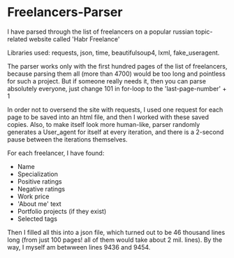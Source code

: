 # Freelancers-Parser
I have parsed through the list of freelancers on a popular russian topic-related website called 'Habr Freelance'

Libraries used: requests, json, time, beautifulsoup4, lxml, fake_useragent.

The parser works only with the first hundred pages of the list of freelancers, because parsing them all (more than 4700) would be too long and pointless for such a project. But if someone really needs it, then you can parse absolutely everyone, just change 101 in for-loop to the 'last-page-number' + 1

In order not to oversend the site with requests, I used one request for each page to be saved into an html file, and then I worked with these saved copies. Also, to make itself look more human-like, parser randomly generates a User_agent for itself at every iteration, and there is a 2-second pause between the iterations themselves.

For each freelancer, I have found:
- Name
- Specialization
- Positive ratings
- Negative ratings
- Work price
- 'About me' text
- Portfolio projects (if they exist)
- Selected tags

Then I filled all this into a json file, which turned out to be 46 thousand lines long (from just 100 pages! all of them would take about 2 mil. lines). By the way, I myself am betwween lines 9436 and 9454.
